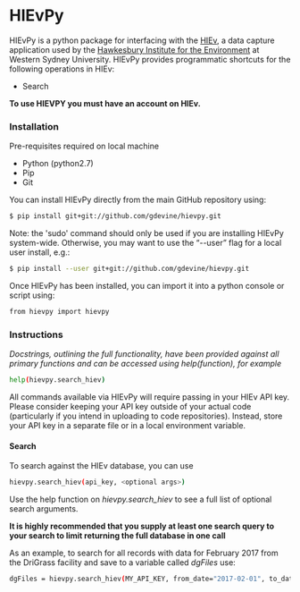 # HIEvPy
HIEvPy is a python package for interfacing with the [HIEv](https://hiev.westernsydney.edu.au), a data capture application used by the [Hawkesbury Institute for the Environment](https://www.westernsydney.edu.au/hie) at Western Sydney University. HIEvPy provides programmatic shortcuts for the following operations in HIEv:
- Search


**To use HIEVPY you must have an account on HIEv.**
### Installation
Pre-requisites required on local machine
- Python (python2.7)
- Pip
- Git

You can install HIEvPy directly from the main GitHub repository using:
```sh
$ pip install git+git://github.com/gdevine/hievpy.git
```
Note: the 'sudo' command should only be used if you are installing HIEvPy system-wide. Otherwise, you may want to use the “--user” flag for a local user install, e.g.:
```sh
$ pip install --user git+git://github.com/gdevine/hievpy.git
```

Once HIEvPy has been installed, you can import it into a python console or script using:
```sh
from hievpy import hievpy
```


### Instructions

*Docstrings, outlining the full functionality, have been provided against all primary functions and can be accessed using help(function), for example*
```sh
help(hievpy.search_hiev)
```


All commands available via HIEvPy will require passing in your HIEv API key. Please consider keeping your API key outside of your actual
code (particularly if you intend in uploading to code repositories). Instead, store your API key in a separate file or in a local environment variable.


#### Search
To search against the HIEv database, you can use
```sh
hievpy.search_hiev(api_key, <optional args>)
```

Use the help function on *hievpy.search_hiev* to see a full list of optional search arguments.

**It is highly recommended that you supply at least one search query to your search to limit returning the full database in one call**

As an example, to search for all records with data for February 2017 from the DriGrass facility and save to a variable called *dgFiles* use:
```sh
dgFiles = hievpy.search_hiev(MY_API_KEY, from_date="2017-02-01", to_date="2017-02-28", facilities = ['14'])
```
